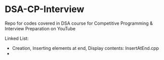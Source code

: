 # DSA-CP-Interview
Repo for codes covered in DSA course for Competitive Programming &amp; Interview Preparation on YouTube


Linked List:
- Creation, Inserting elements at end, Display contents: InsertAtEnd.cpp
- 